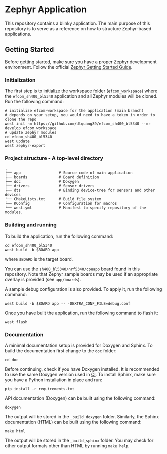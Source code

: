 # Zephyr Application

This repository contains a blinky application. The main purpose of this
repository is to serve as a reference on how to structure Zephyr-based
applications.

## Getting Started

Before getting started, make sure you have a proper Zephyr development
environment. Follow the official
[Zephyr Getting Started Guide](https://docs.zephyrproject.org/latest/getting_started/index.html).

### Initialization

The first step is to initialize the workspace folder (``efcom_workspace``) where
the ``efcom_sh400_bl5340`` application and all Zephyr modules will be cloned. Run the following
command:

```shell
# initialize efcom-workspace for the application (main branch)
# depends on your setup, you would need to have a token in order to clone the repo
west init -m https://github.com/dtquang89/efcom_sh400_bl5340 --mr develop efcom_workspace
# update Zephyr modules
cd efcom_sh400_bl5340
west update
west zephyr-export
```

### Project structure - A top-level directory

    .
    ├── app                 # Source code of main application
    ├── boards              # Board definition
    ├── doc                 # Doxygen
    ├── drivers             # Sensor drivers
    ├── dts                 # Binding device-tree for sensors and other devices
    └── CMakeLists.txt      # Build file system
    └── KConfig             # Configuration for macros
    └── west.yml            # Manifest to specify repository of the modules.

### Building and running

To build the application, run the following command:

```shell
cd efcom_sh400_bl5340
west build -b $BOARD app
```

where `$BOARD` is the target board.

You can use the `sh400_bl5340/nrf5340/cpuapp` board found in this
repository. Note that Zephyr sample boards may be used if an
appropriate overlay is provided (see `app/boards`).

A sample debug configuration is also provided. To apply it, run the following
command:

```shell
west build -b $BOARD app -- -DEXTRA_CONF_FILE=debug.conf
```

Once you have built the application, run the following command to flash it:

```shell
west flash
```

### Documentation

A minimal documentation setup is provided for Doxygen and Sphinx. To build the
documentation first change to the ``doc`` folder:

```shell
cd doc
```

Before continuing, check if you have Doxygen installed. It is recommended to
use the same Doxygen version used in [CI](.github/workflows/docs.yml). To
install Sphinx, make sure you have a Python installation in place and run:

```shell
pip install -r requirements.txt
```

API documentation (Doxygen) can be built using the following command:

```shell
doxygen
```

The output will be stored in the ``_build_doxygen`` folder. Similarly, the
Sphinx documentation (HTML) can be built using the following command:

```shell
make html
```

The output will be stored in the ``_build_sphinx`` folder. You may check for
other output formats other than HTML by running ``make help``.

